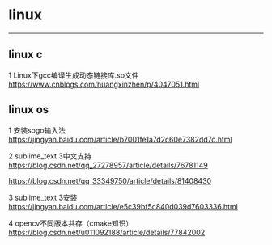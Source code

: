 # linux
***
## linux c
1  Linux下gcc编译生成动态链接库.so文件  
https://www.cnblogs.com/huangxinzhen/p/4047051.html



## linux os
1 安装sogo输入法
https://jingyan.baidu.com/article/b7001fe1a7d2c60e7382dd7c.html

2 sublime_text 3中文支持  
https://blog.csdn.net/qq_27278957/article/details/76781149

https://blog.csdn.net/qq_33349750/article/details/81408430

3 sublime_text 3安装  
https://jingyan.baidu.com/article/e5c39bf5c840d039d7603336.html

4 opencv不同版本共存（cmake知识）  
https://blog.csdn.net/u011092188/article/details/77842002